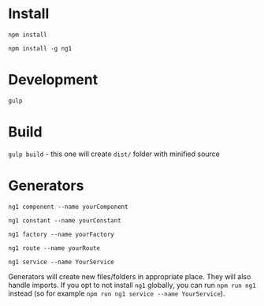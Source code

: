 # Install
`npm install`

`npm install -g ng1`

# Development
`gulp`

# Build
`gulp build` - this one will create `dist/` folder with minified source


# Generators

`ng1 component --name yourComponent`

`ng1 constant --name yourConstant`

`ng1 factory --name yourFactory`

`ng1 route --name yourRoute`

`ng1 service --name YourService`

Generators will create new files/folders in appropriate place. They will also handle imports.
If you opt to not install `ng1` globally, you can run `npm run ng1` instead (so for example `npm run ng1 service --name YourService`).
